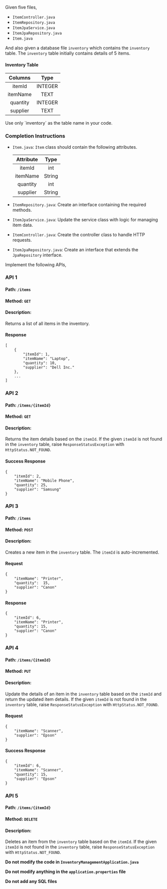Given five files,

- `ItemController.java`
- `ItemRepository.java`
- `ItemJpaService.java`
- `ItemJpaRepository.java`
- `Item.java`

And also given a database file `inventory` which contains the `inventory` table. The `inventory` table initially contains details of 5 items.

#### Inventory Table

   | Columns  |  Type   |
   | :------: | :-----: |
   |  itemId  | INTEGER |
   | itemName |  TEXT   |
   | quantity | INTEGER |
   | supplier |  TEXT   |


<MultiLineNote>
Use only `inventory` as the table name in your code.
</MultiLineNote>

### Completion Instructions

- `Item.java`: `Item` class should contain the following attributes.

    | Attribute |  Type  |
    | :-------: | :----: |
    |  itemId   |  int   |
    | itemName  | String |
    | quantity  |  int   |
    | supplier  | String |

- `ItemRepository.java`: Create an interface containing the required methods.
- `ItemJpaService.java`: Update the service class with logic for managing item data.
- `ItemController.java`: Create the controller class to handle HTTP requests. 
- `ItemJpaRepository.java`: Create an interface that extends the `JpaRepository` interface.

Implement the following APIs,

### API 1

#### Path: `/items`

#### Method: `GET`

#### Description:

Returns a list of all items in the inventory.

#### Response

```
[
    {
        "itemId": 1,
        "itemName": "Laptop",
        "quantity": 10,
        "supplier": "Dell Inc."
    },
    ...
]
```

### API 2

#### Path: `/items/{itemId}`

#### Method: `GET`

#### Description:

Returns the item details based on the `itemId`. If the given `itemId` is not found in the `inventory` table, raise `ResponseStatusException` with `HttpStatus.NOT_FOUND`.

#### Success Response

```
{
    "itemId": 2,
    "itemName": "Mobile Phone",
    "quantity": 25,
    "supplier": "Samsung"
}
```

### API 3

#### Path: `/items`

#### Method: `POST`

#### Description:

Creates a new item in the `inventory` table. The `itemId` is auto-incremented.

#### Request

```
{
    "itemName": "Printer",
    "quantity":  15,
    "supplier": "Canon"
}
```

#### Response

```
{
    "itemId": 6,
    "itemName": "Printer",
    "quantity": 15,
    "supplier": "Canon"
}
```

### API 4

#### Path: `/items/{itemId}`

#### Method: `PUT`

#### Description:

Update the details of an item in the `inventory` table based on the `itemId` and return the updated item details. If the given `itemId` is not found in the `inventory` table, raise `ResponseStatusException` with `HttpStatus.NOT_FOUND`.

#### Request

```
{
    "itemName": "Scanner",
    "supplier": "Epson"
}
```

#### Success Response

```
{
    "itemId": 6,
    "itemName": "Scanner",
    "quantity": 15,
    "supplier": "Epson"
}
```

### API 5

#### Path: `/items/{itemId}`

#### Method: `DELETE`

#### Description:

Deletes an item from the `inventory` table based on the `itemId`. If the given `itemId` is not found in the `inventory` table, raise `ResponseStatusException` with `HttpStatus.NOT_FOUND`.

**Do not modify the code in `InventoryManagementApplication.java`**

**Do not  modify anything in the `application.properties` file**

**Do not add any SQL files**